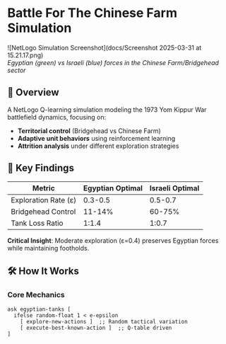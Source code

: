 # Battle For The Chinese Farm Simulation

![NetLogo Simulation Screenshot](docs/Screenshot 2025-03-31 at 15.21.17.png)  
*Egyptian (green) vs Israeli (blue) forces in the Chinese Farm/Bridgehead sector*

## 📌 Overview
A NetLogo Q-learning simulation modeling the 1973 Yom Kippur War battlefield dynamics, focusing on:
- **Territorial control** (Bridgehead vs Chinese Farm)
- **Adaptive unit behaviors** using reinforcement learning
- **Attrition analysis** under different exploration strategies

## 🎯 Key Findings
| Metric                | Egyptian Optimal | Israeli Optimal |
|-----------------------|------------------|-----------------|
| Exploration Rate (ε)  | 0.3-0.5          | 0.5-0.7         |
| Bridgehead Control    | 11-14%           | 60-75%          |
| Tank Loss Ratio       | 1:1.4            | 1:0.7           |

**Critical Insight**: Moderate exploration (ε=0.4) preserves Egyptian forces while maintaining footholds.

## 🛠️ How It Works
### Core Mechanics
```netlogo
ask egyptian-tanks [
  ifelse random-float 1 < e-epsilon 
    [ explore-new-actions ]  ;; Random tactical variation
    [ execute-best-known-action ]  ;; Q-table driven
]
